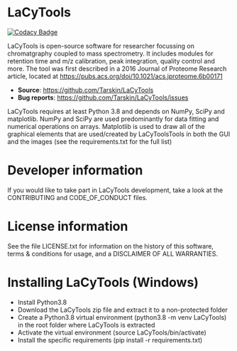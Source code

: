 # LaCyTools
[![Codacy Badge](https://app.codacy.com/project/badge/Grade/84d61117770f4f5782a1decfed54b9cb)](https://www.codacy.com/gh/Tarskin/LaCyTools/dashboard?utm_source=github.com&amp;utm_medium=referral&amp;utm_content=Tarskin/LaCyTools&amp;utm_campaign=Badge_Grade)

LaCyTools is open-source software for researcher focussing on chromatgraphy coupled to mass spectrometry. It includes modules for retention time and m/z calibration, peak integration, quality control and more. The tool was first described in a 2016 Journal of Proteome Research article, located at https://pubs.acs.org/doi/10.1021/acs.jproteome.6b00171

* __Source__: https://github.com/Tarskin/LaCyTools
* __Bug reports__: https://github.com/Tarskin/LaCyTools/issues

LaCyTools requires at least Python 3.8 and depends on NumPy, SciPy and matplotlib. NumPy and SciPy are used predominantly for data fitting and numerical operations on arrays. Matplotlib is used to draw all of the graphical elements that are used/created by LaCyToolsTools in both the GUI and the images (see the requirements.txt for the full list)

# Developer information
If you would like to take part in LaCyTools development, take a look at the CONTRIBUTING and CODE_OF_CONDUCT files.

# License information
See the file LICENSE.txt for information on the history of this software, terms & conditions for usage, and a DISCLAIMER OF ALL WARRANTIES.

# Installing LaCyTools (Windows)

* Install Python3.8
* Download the LaCyTools zip file and extract it to a non-protected folder
* Create a Python3.8 virtual environment (python3.8 -m venv LaCyTools) in the root folder where LaCyTools is extracted
* Activate the virtual environment (source LaCyTools/bin/activate)
* Install the specific requirements (pip install -r requirements.txt)
